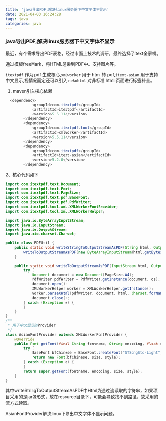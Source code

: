 ```yaml
---
title: 'java导出PDF,解决linux服务器下中文字体不显示'
date: 2021-04-03 16:24:28
tags: java
categories: java
---
```


###                java导出PDF,解决linux服务器下中文字体不显示

最近，有个需求导出PDF表格，经过市面上技术的调研，最终选择了itext全家桶。

通过模板freeMark，将HTML渲染到PDF中。支持图片等。

`itextpdf` 作为 pdf 生成核心,`xmlworker` 用于 html 转 pdf,`itext-asian` 用于支持中文显示,视情况而定还可以引入 `nekohtml` 对非标准 html 页面进行标签补全。

1. maven引入核心依赖

```java
  <dependency>
            <groupId>com.itextpdf</groupId>
            <artifactId>itextpdf</artifactId>
            <version>5.5.11</version>
        </dependency>
        <dependency>
            <groupId>com.itextpdf.tool</groupId>
            <artifactId>xmlworker</artifactId>
            <version>5.5.11</version>
        </dependency>
        <dependency>
            <groupId>com.itextpdf</groupId>
            <artifactId>itext-asian</artifactId>
            <version>5.2.0</version>
        </dependency>

```

2、核心代码如下

```java
import com.itextpdf.text.Document;
import com.itextpdf.text.Font;
import com.itextpdf.text.PageSize;
import com.itextpdf.text.pdf.BaseFont;
import com.itextpdf.text.pdf.PdfWriter;
import com.itextpdf.tool.xml.XMLWorkerFontProvider;
import com.itextpdf.tool.xml.XMLWorkerHelper;

import java.io.ByteArrayInputStream;
import java.io.InputStream;
import java.io.OutputStream;
import java.nio.charset.Charset;

public class PDFUtil {
    public static void writeStringToOutputStreamAsPDF(String html, OutputStream os) {
        writeToOutputStreamAsPDF(new ByteArrayInputStream(html.getBytes()), os);
    }

    public static void writeToOutputStreamAsPDF(InputStream html, OutputStream os) {
        try {
            Document document = new Document(PageSize.A4);
            PdfWriter pdfWriter = PdfWriter.getInstance(document, os);
            document.open();
            XMLWorkerHelper worker = XMLWorkerHelper.getInstance();
            worker.parseXHtml(pdfWriter, document, html, Charset.forName("UTF-8"), new AsianFontProvider());
            document.close();
        } catch (Exception e) {
        }
    }
}
/**
 * 用于中文显示的Provider
 */
class AsianFontProvider extends XMLWorkerFontProvider {
    @Override
    public Font getFont(final String fontname, String encoding, float size, final int style) {
        try {
            BaseFont bfChinese = BaseFont.createFont("STSongStd-Light", "UniGB-UCS2-H", BaseFont.NOT_EMBEDDED);
            return new Font(bfChinese, size, style);
        } catch (Exception e) {
        }
        return super.getFont(fontname, encoding, size, style);
    }
}
```

其中writeStringToOutputStreamAsPDF中Html为通过流读取的字符串，如果项目采用的是jar包形式，放在resource目录下，可能会导致找不到路径。故采用的流方式读取。

AsianFontProvider解决linux下导出中文字体不显示问题。

